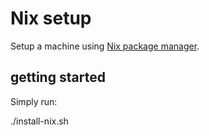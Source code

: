# Nix setup

Setup a machine using [Nix package manager](https://nixos.wiki/wiki/Nix_package_manager).

## getting started

Simply run:

   ./install-nix.sh
